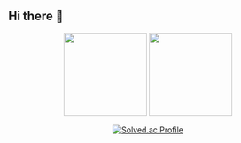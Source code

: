 ## Hi there 👋

<div align="center">

<span>
  <img src = "https://github-readme-stats.vercel.app/api?username=sounmu&count_private=true&show_icons=true&theme=discord_old_blurple"height= 150px/>
  <img src = "https://github-readme-stats.vercel.app/api/top-langs/?username=sounmu&layout=compact&count_private=true&theme=discord_old_blurple" height= 150px/> 
</span>

[![Solved.ac Profile](http://mazassumnida.wtf/api/generate_badge?boj=sounmu)](https://solved.ac/sounmu)

</div>

<!--
**sounmu/sounmu** is a ✨ _special_ ✨ repository because its `README.md` (this file) appears on your GitHub profile.

Here are some ideas to get you started:

- 🔭 I’m currently working on ...
- 🌱 I’m currently learning ...
- 👯 I’m looking to collaborate on ...
- 🤔 I’m looking for help with ...
- 💬 Ask me about ...
- 📫 How to reach me: ...
- 😄 Pronouns: ...
- ⚡ Fun fact: ...
-->
